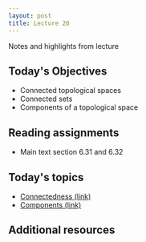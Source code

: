 ```yaml
---
layout: post
title: Lecture 20
---
```


Notes and highlights from lecture

## Today's Objectives

* Connected topological spaces
* Connected sets
* Components of a topological space

## Reading assignments

* Main text section 6.31 and 6.32

## Today's topics
* <a target="_parent" href="https://wcasper.github.io/math414fall2022/topics/024-connectedness.html">Connectedness (link)</a>
* <a target="_parent" href="https://wcasper.github.io/math414fall2022/topics/024-components.html">Components (link)</a>

## Additional resources

